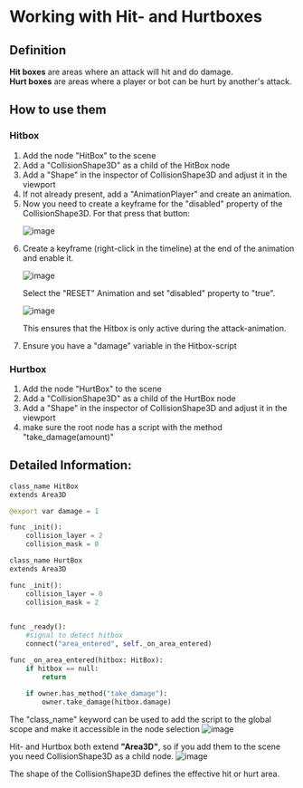 # Working with Hit- and Hurtboxes

## Definition

**Hit boxes** are areas where an attack will hit and do damage.   
**Hurt boxes** are areas where a player or bot can be hurt by another's attack.

## How to use them

### Hitbox

<ol>
  <li>Add the node "HitBox" to the scene</li>
  <li>Add a "CollisionShape3D" as a child of the HitBox node</li>
  <li>Add a "Shape" in the inspector of CollisionShape3D and adjust it in the viewport</li>
  <li>If not already present, add a "AnimationPlayer" and create an animation.</li>
  <li> Now you need to create a keyframe for the "disabled" property of the CollisionShape3D. For that press that button:</li>
	  
  ![image](https://github.com/user-attachments/assets/55d9f991-20a9-4212-a17b-5b3ece5cf0ba)
  
  <li> Create a keyframe (right-click in the timeline) at the end of the animation and enable it.</li>
    
  ![image](https://github.com/user-attachments/assets/e9fe984e-3537-4694-b9c8-93e4f12ba5bc)
  
  Select the "RESET" Animation and set "disabled" property to "true".    

  ![image](https://github.com/user-attachments/assets/92bc529f-0b2e-45ac-a3d7-23a2d4455389)

  This ensures that the Hitbox is only active during the attack-animation.
  <li>Ensure you have a "damage" variable in the Hitbox-script</li>
</ol>

### Hurtbox

<ol>
  <li>Add the node "HurtBox" to the scene</li>
  <li>Add a "CollisionShape3D" as a child of the HurtBox node</li>
  <li>Add a "Shape" in the inspector of CollisionShape3D and adjust it in the viewport</li>
  <li>make sure the root node has a script with the method "take_damage(amount)"</li>
</ol>

## Detailed Information:  

```py linenums="1"
class_name HitBox
extends Area3D

@export var damage = 1

func _init():
	collision_layer = 2
	collision_mask = 0
```

```py linenums="1"
class_name HurtBox
extends Area3D

func _init():
	collision_layer = 0
	collision_mask = 2
	

func _ready():
	#signal to detect hitbox
	connect("area_entered", self._on_area_entered)

func _on_area_entered(hitbox: HitBox):
	if hitbox == null:
		return
	
	if owner.has_method("take_damage"):
		owner.take_damage(hitbox.damage)
```

The "class_name" keyword can be used to add the script to the global scope and make it accessible in the node selection
![image](https://github.com/user-attachments/assets/73fe2897-a13f-4d9c-a41c-4180bd1aaace)

Hit- and Hurtbox both extend **"Area3D"**, so if you add them to the scene you need CollisionShape3D as a child node.
![image](https://github.com/user-attachments/assets/318656fa-b68a-4864-bafa-2849753f7825)

The shape of the CollisionShape3D defines the effective hit or hurt area.
